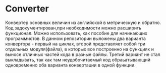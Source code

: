 # Converter
  Конвертер основных величин из английской в метрическую и обратно. Код задокументирован,при необходимости можно расширить функционал. Можно использовать, как пособие для начинающих программистов. 
 В данном репозитории выложены два варианта конвертора - первый на циклах, второй представляет собой три отдельных модуля(файла), в которых все построенно на функциях и выносе отличных частей кода в разные файлы. Третий вариант не стал выкладывать, так как там неудобочитаемый код обраьатывающий одновременно оба варианта конвертации в одной функции. 

